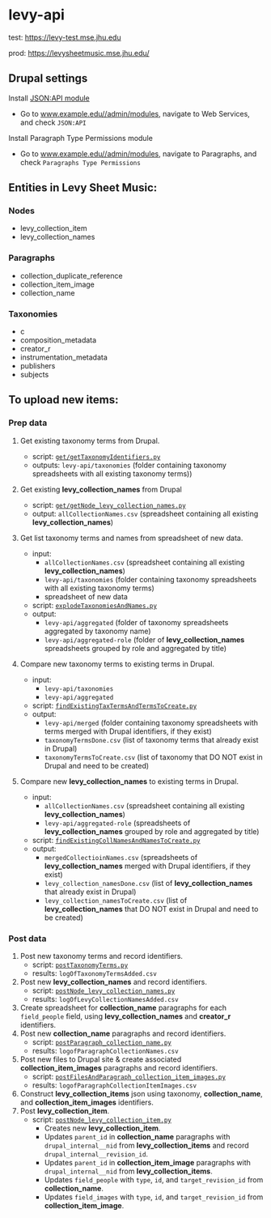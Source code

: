 # levy-api

test: https://levy-test.mse.jhu.edu

prod: https://levysheetmusic.mse.jhu.edu/


## Drupal settings

Install [JSON:API module](https://www.drupal.org/docs/core-modules-and-themes/core-modules/jsonapi-module/api-overview)
 - Go to www.example.edu//admin/modules, navigate to Web Services, and check `JSON:API`

Install Paragraph Type Permissions module
 - Go to www.example.edu//admin/modules, navigate to Paragraphs, and check `Paragraphs Type Permissions`

## Entities in Levy Sheet Music:

### Nodes
- levy_collection_item
- levy_collection_names

### Paragraphs
 - collection_duplicate_reference
 - collection_item_image
 - collection_name

### Taxonomies
 - c
 - composition_metadata
 - creator_r
 - instrumentation_metadata
 - publishers
 - subjects

## To upload new items:

### Prep data
1. Get existing taxonomy terms from Drupal.
    - script: [`get/getTaxonomyIdentifiers.py`](https://github.com/mjanowiecki/levy-api/blob/main/get/getTaxonomiesIdentifiers.py)
    - outputs: `levy-api/taxonomies` (folder containing taxonomy spreadsheets with all existing taxonomy terms))
2. Get existing **levy_collection_names** from Drupal
    - script: [`get/getNode_levy_collection_names.py`](https://github.com/mjanowiecki/levy-api/blob/main/get/getNode_levy_collection_names.py)
    - output: `allCollectionNames.csv` (spreadsheet containing all existing **levy_collection_names**)
3. Get list taxonomy terms and names from spreadsheet of new data.
    - input:
        - `allCollectionNames.csv` (spreadsheet containing all existing **levy_collection_names**)
        - `levy-api/taxonomies` (folder containing taxonomy spreadsheets with all existing taxonomy terms)
        - spreadsheet of new data
    - script: [`explodeTaxonomiesAndNames.py`](https://github.com/mjanowiecki/levy-api/blob/main/explodeTaxonomiesAndNames.py)
    - output:
        - `levy-api/aggregated` (folder of taxonomy spreadsheets aggregated by taxonomy name)
        - `levy-api/aggregated-role` (folder of **levy_collection_names** spreadsheets grouped by role and aggregated by title)
4. Compare new taxonomy terms to existing terms in Drupal.
    - input:
        - `levy-api/taxonomies`
        - `levy-api/aggregated`
    - script: [`findExistingTaxTermsAndTermsToCreate.py`](https://github.com/mjanowiecki/levy-api/blob/main/findExistingTaxTermsAndTermsToCreate.py)
    - output:
        - `levy-api/merged` (folder containing taxonomy spreadsheets with terms merged with Drupal identifiers, if they exist)
        - `taxonomyTermsDone.csv` (list of taxonomy terms that already exist in Drupal)
        - `taxonomyTermsToCreate.csv` (list of taxonomy that DO NOT exist in Drupal and need to be created)

5. Compare new **levy_collection_names** to existing terms in Drupal.
    - input:
        - `allCollectionNames.csv` (spreadsheet containing all existing **levy_collection_names**)
        - `levy-api/aggregated-role` (spreadsheets of **levy_collection_names** grouped by role and aggregated by title)
    - script: [`findExistingCollNamesAndNamesToCreate.py`](https://github.com/mjanowiecki/levy-api/blob/main/findExistingCollNamesAndNamesToCreate.py)
    - output:
        - `mergedCollectioinNames.csv` (spreadsheets of **levy_collection_names** merged with Drupal identifiers, if they exist)
        - `levy_collection_namesDone.csv` (list of **levy_collection_names** that already exist in Drupal)
        - `levy_collection_namesToCreate.csv` (list of **levy_collection_names** that DO NOT exist in Drupal and need to be created)

### Post data
1. Post new taxonomy terms and record identifiers.
    - script: [`postTaxonomyTerms.py`](https://github.com/mjanowiecki/levy-api/blob/main/post/postTaxonomyTerms.py)
    - results: `logOfTaxonomyTermsAdded.csv`
2. Post new **levy_collection_names** and record identifiers.
    - script: [`postNode_levy_collection_names.py`](https://github.com/mjanowiecki/levy-api/blob/main/post/postNode_levy_collection_names.py)
    - results: `logOfLevyCollectionNamesAdded.csv`
3. Create spreadsheet for **collection_name** paragraphs for each `field_people` field, using **levy_collection_names** and **creator_r** identifiers.
4. Post new **collection_name** paragraphs and record identifiers.
    - script: [`postParagraph_collection_name.py`](https://github.com/mjanowiecki/levy-api/blob/main/post/postParagraph_collection_name.py)
    - results: `logofParagraphCollectionNames.csv`
5. Post new files to Drupal site & create associated **collection_item_images** paragraphs and record identifiers.
    - script: [`postFilesAndParagraph_collection_item_images.py`](https://github.com/mjanowiecki/levy-api/blob/main/post/postFilesAndParagraph_collection_item_images.py.py)
    - results: `logofParagraphCollectionItemImages.csv`
6. Construct **levy_collection_items** json using taxonomy, **collection_name**, and **collection_item_images** identifiers.
7. Post **levy_collection_item**.
    - script: [`postNode_levy_collection_item.py`](https://github.com/mjanowiecki/levy-api/blob/main/post/postNode_levy_collection_item.py)
      - Creates new **levy_collection_item**.
      - Updates `parent_id` in **collection_name** paragraphs with `drupal_internal__nid` from **levy_collection_items** and record `drupal_internal__revision_id`.
      - Updates `parent_id` in **collection_item_image** paragraphs with `drupal_internal__nid` from **levy_collection_items**.
      - Updates `field_people` with `type`, `id`, and `target_revision_id` from **collection_name**.
      - Updates `field_images` with `type`, `id`, and `target_revision_id` from **collection_item_image**.
